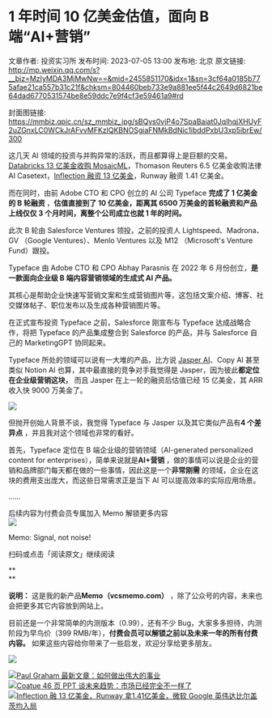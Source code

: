# 1 年时间 10 亿美金估值，面向 B 端“AI+营销”

文章作者: 投资实习所
发布时间: 2023-07-05 13:00
发布地: 北京
原文链接: http://mp.weixin.qq.com/s?__biz=MzIyMDA3MjMwNw==&mid=2455851170&idx=1&sn=3cf64a0185b775afae21ca557b31c21f&chksm=804460beb733e9a881ee5f44c2649d6821be64dad6770531574be8e59ddc7e9f4cf3e59461a9#rd

封面图链接: https://mmbiz.qpic.cn/sz_mmbiz_jpg/sBQys0vjP4o7SpaBaiat0JqIhqjXHUyF2uZGnxLC0WCkJrAFvvMFKzlQKBNOSgiaFNMkBdNic1ibddPxbU3xp5ibrEw/300

  

这几天 AI 领域的投资与并购异常的活跃，而且都算得上是巨额的交易。[Databricks 13 亿美金收购
MosaicML](http://mp.weixin.qq.com/s?__biz=MzIyMDA3MjMwNw==&mid=2455850984&idx=1&sn=73f82841618b7e863453e96f0313c077&chksm=80447ff4b733f6e245794420d7fc80ecf0ae1ba746a0dc784789c33ce1e21e01b0791adab273&scene=21#wechat_redirect)，Thomason
Reuters 6.5 亿美金收购法律 AI Casetext，[Inflection 融资 13
亿美金](http://mp.weixin.qq.com/s?__biz=MzIyMDA3MjMwNw==&mid=2455851007&idx=1&sn=c098b059dc78b633dd69fac822013a15&chksm=80447fe3b733f6f5a943fd257b1173b8dae7696f56522d92fee4bdc575b9764bc29daf4b8875&scene=21#wechat_redirect)，Runway
融资 1.41 亿美金。

而在同时，由前 Adobe CTO 和 CPO 创立的 AI 公司 Typeface **完成了 1 亿美金的 B 轮融资** ，**估值直接到了 10
亿美金，距离其 6500 万美金的首轮融资和产品上线仅仅 3 个月时间，离整个公司成立也就 1 年的时间。**

此次 B 轮由 Salesforce Ventures 领投，之前的投资人 Lightspeed、Madrona、GV （Google
Ventures）、Menlo Ventures 以及 M12 （Microsoft's Venture Fund）跟投。

Typeface 由 Adobe CTO 和 CPO Abhay Parasnis 在 2022 年 6 月份创立，**是一款面向企业级 B
端内容营销领域的生成式 AI 产品。**

其核心是帮助企业快速写营销文案和生成营销图片等，这包括文案介绍、博客、社交媒体帖子、职位发布以及生成各种营销图片等。

在正式宣布投资 Typeface 之前，Salesforce 刚宣布与 Typeface 达成战略合作，将把 Typeface 的产品集成整合到
Salesforce 的产品，并与 Salesforce 自己的 MarketingGPT 协同起来。

Typeface 所处的领域可以说有一大堆的产品，比方说 [Jasper
AI](http://mp.weixin.qq.com/s?__biz=MzIyMDA3MjMwNw==&mid=2455850211&idx=1&sn=232404eb54edbbc9fcf6e5b03454f233&chksm=80447cffb733f5e918d976164df7f26cc832d8b9f7800104d48c049bc10aa68ab37988f45c87&scene=21#wechat_redirect)、Copy
AI 甚至类似 Notion AI 也算，其中最直接的竞争对手我觉得是 Jasper，因为彼此**都定位在企业级营销这块，** 而且 Jasper
在上一轮的融资后估值已经 15 亿美金，其 ARR 收入快 9000 万美金了。

![](https://mmbiz.qpic.cn/sz_mmbiz_jpg/sBQys0vjP4o7SpaBaiat0JqIhqjXHUyF2viaAhcicgI1HUTYgBHfgXmIav8vXJvQrGRBWU32x6qQLjoKshaW8bYkg/640?wx_fmt=jpeg)

但抛开创始人背景不谈，我觉得 Typeface 与 Jasper 以及其它类似产品有**4 个差异点** ，并且我对这个领域也非常的看好。

首先，Typeface 定位在 B 端企业级的营销领域（AI-generated personalized content for
enterprises），简单来说就是**AI+营销** ，做的事情可以说是企业的营销和品牌部门每天都在做的一些事情，因此这是一个**非常刚需**
的领域，企业在这块的费用支出庞大，而这些日常需求正是当下 AI 可以提高效率的实际应用场景。

……

  

后续内容为付费会员专属加入 Memo 解锁更多内容  
![](https://mmbiz.qpic.cn/sz_mmbiz_jpg/sBQys0vjP4o7SpaBaiat0JqIhqjXHUyF2ZYzx6meDslK8U6d9z6cBsP2VNiaq0DK90tXpQAgqLoficknHCkbzvDRw/640?wx_fmt=jpeg)  

Memo: Signal, not noise!

扫码或点击「阅读原文」继续阅读

**  
**

**说明：** 这是我的新产品**Memo（vcsmemo.com）** ，除了公众号的内容，未来也会把更多其它内容放到网站上。

目前还是一个非常简单的内测版本（0.99），还有不少 Bug，大家多多担待，内测阶段为早鸟价（399
RMB/年），**付费会员可以解锁之前以及未来一年的所有付费内容。** 如果这些内容给你带来了一些启发，欢迎分享给更多朋友。

  
![](https://mmbiz.qpic.cn/mmbiz_png/mrJibAziaMQhQGoNHniac6wGOyRe172dlS0HCYicyjiaCTtly2pULIz6YPNsXeRjoQFSuDYezsia4ibhbAc1X3GKtVRyw/640?wx_fmt=png)  
  
[![](https://mmbiz.qpic.cn/sz_mmbiz_jpg/sBQys0vjP4qia7nu9BQlib45NFlMiaMlVTnGSQiaicWxkFrZYhMYpy8rM5hhXfL9Wj5JMmC0yjIfibM7AKQw352gmuVg/640?wx_fmt=jpeg)Paul
Graham
最新文章：如何做出伟大的事业](https://mp.weixin.qq.com/s?__biz=MzIyMDA3MjMwNw==&mid=2455851034&idx=1&sn=5f125969a77ee6d852f7fdb677286000&chksm=80446006b733e910acf7904d5f377cd02c215e3b85d3c20f0b733a4897c1ae22d00590b5dc65&scene=21#wechat_redirect)  
[![](https://mmbiz.qpic.cn/sz_mmbiz_jpg/sBQys0vjP4rnjFiaxniar4rKf01cIW3JVymOibp3K0UWHwwN6lgNgnVA3vJIyPIav5ltv9mvxeNNXrQDQUqA91rPw/640?wx_fmt=jpeg)Coatue
46 页 PPT
谈未来趋势：市场已经完全不一样了](https://mp.weixin.qq.com/s?__biz=MzIyMDA3MjMwNw==&mid=2455851027&idx=1&sn=2d0b79899f5f90b4a9653beda7b20c91&chksm=8044600fb733e919b1341ce410993dab7de8e33af9b22e73664a13f0e89cde71dac8b546b6f0&scene=21#wechat_redirect)  
[![](https://mmbiz.qpic.cn/sz_mmbiz_jpg/sBQys0vjP4pjUr0Xo4htrMUY3CT4KvRPthSQKrVmlD6iaqkDYSY2G5Eibmyvb9tF0icEQjrop3fDFmKMDy8ddgUTw/640?wx_fmt=jpeg)Inflection
融 13 亿美金，Runway 拿1.41亿美金，微软 Google
英伟达比尔盖茨均入局](https://mp.weixin.qq.com/s?__biz=MzIyMDA3MjMwNw==&mid=2455851007&idx=1&sn=c098b059dc78b633dd69fac822013a15&chksm=80447fe3b733f6f5a943fd257b1173b8dae7696f56522d92fee4bdc575b9764bc29daf4b8875&scene=21#wechat_redirect)  
  
  

